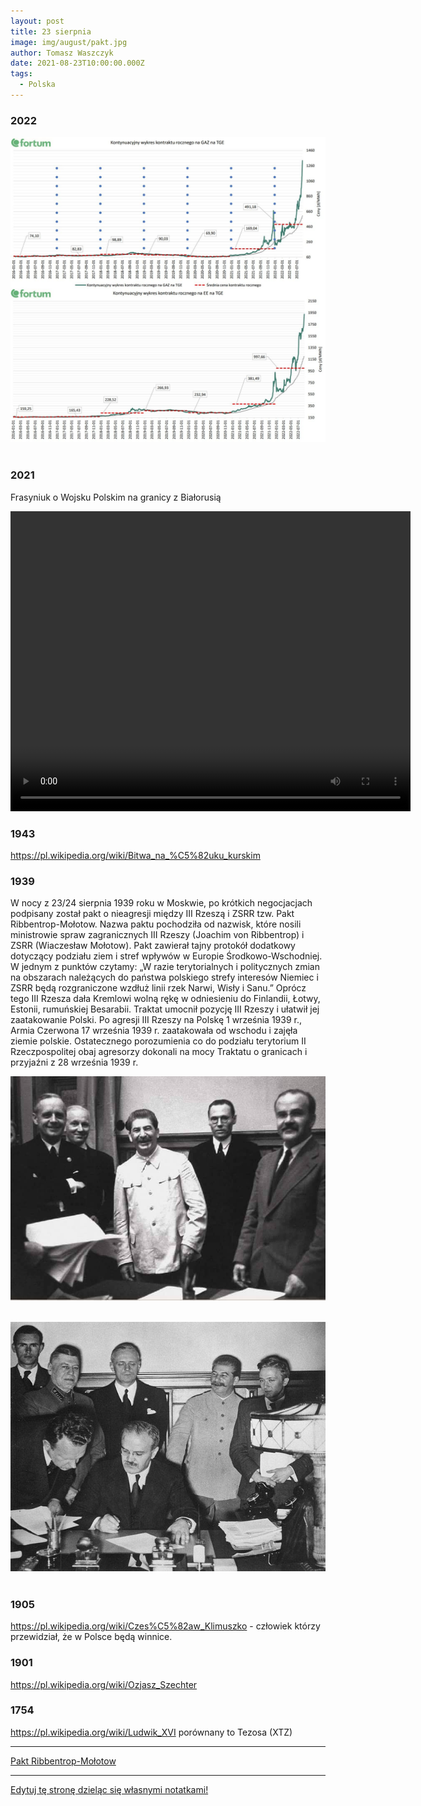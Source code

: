```yaml
---
layout: post
title: 23 sierpnia
image: img/august/pakt.jpg
author: Tomasz Waszczyk
date: 2021-08-23T10:00:00.000Z
tags:
  - Polska
---
```


### 2022

<img src="./img/august/holeckategoniepowie.jpeg"><br><br>

### 2021

Frasyniuk o Wojsku Polskim na granicy z Białorusią

<video width="640" height="480" controls>
<source src="./movies/august/frasyniuk.mp4" type="video/mp4">
Your browser does not support the video tag.
</video>

### 1943

https://pl.wikipedia.org/wiki/Bitwa_na_%C5%82uku_kurskim

### 1939

W nocy z 23/24 sierpnia 1939 roku w Moskwie, po krótkich negocjacjach podpisany został pakt o nieagresji między III Rzeszą i ZSRR tzw. Pakt Ribbentrop-Mołotow.
Nazwa paktu pochodziła od nazwisk, które nosili ministrowie spraw zagranicznych III Rzeszy (Joachim von Ribbentrop) i ZSRR (Wiaczesław Mołotow). Pakt zawierał tajny protokół dodatkowy dotyczący podziału ziem i stref wpływów w Europie Środkowo-Wschodniej. W jednym z punktów czytamy: „W razie terytorialnych i politycznych zmian na obszarach należących do państwa polskiego strefy interesów Niemiec i ZSRR będą rozgraniczone wzdłuż linii rzek Narwi, Wisły i Sanu.” Oprócz tego III Rzesza dała Kremlowi wolną rękę w odniesieniu do Finlandii, Łotwy, Estonii, rumuńskiej Besarabii.
Traktat umocnił pozycję III Rzeszy i ułatwił jej zaatakowanie Polski.  Po agresji III Rzeszy na Polskę 1 września 1939 r., Armia Czerwona 17 września 1939 r. zaatakowała od wschodu i zajęła ziemie polskie. Ostatecznego porozumienia co do podziału terytorium II Rzeczpospolitej obaj agresorzy dokonali na mocy Traktatu o granicach i przyjaźni z 28 września 1939 r.

<img src="./img/august/pakt.jpg"><br><br>

<img src="./img/august/pakt2.jpeg"><br><br>

### 1905

https://pl.wikipedia.org/wiki/Czes%C5%82aw_Klimuszko - człowiek którzy przewidział, że w Polsce będą winnice.

### 1901

https://pl.wikipedia.org/wiki/Ozjasz_Szechter

### 1754

https://pl.wikipedia.org/wiki/Ludwik_XVI porównany to Tezosa (XTZ)

---

<a href="https://pl.wikipedia.org/wiki/Pakt_Ribbentrop-Mo%C5%82otow" target="_blank">Pakt Ribbentrop-Mołotow</a>

---

<a href="https://github.com/TomaszWaszczyk/historia.waszczyk.com/edit/master/src/content/august-23.md" target="_blank">Edytuj tę stronę dzieląc się własnymi notatkami!</a>
